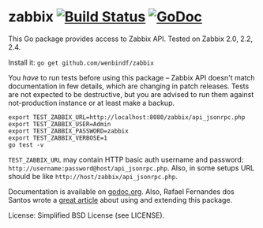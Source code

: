 zabbix [![Build Status](https://travis-ci.org/AlekSi/zabbix.svg?branch=master)](https://travis-ci.org/AlekSi/zabbix) [![GoDoc](https://godoc.org/github.com/AlekSi/zabbix?status.svg)](http://godoc.org/github.com/AlekSi/zabbix)
======

This Go package provides access to Zabbix API. Tested on Zabbix 2.0, 2.2, 2.4.

Install it: `go get github.com/wenbindf/zabbix`

You *have* to run tests before using this package – Zabbix API doesn't match documentation in few details, which are changing in patch releases. Tests are not expected to be destructive, but you are advised to run them against not-production instance or at least make a backup.

    export TEST_ZABBIX_URL=http://localhost:8080/zabbix/api_jsonrpc.php
    export TEST_ZABBIX_USER=Admin
    export TEST_ZABBIX_PASSWORD=zabbix
    export TEST_ZABBIX_VERBOSE=1
    go test -v

`TEST_ZABBIX_URL` may contain HTTP basic auth username and password: `http://username:password@host/api_jsonrpc.php`. Also, in some setups URL should be like `http://host/zabbix/api_jsonrpc.php`.

Documentation is available on [godoc.org](http://godoc.org/github.com/AlekSi/zabbix).
Also, Rafael Fernandes dos Santos wrote a [great article](http://www.sourcecode.net.br/2014/02/zabbix-api-with-golang.html) about using and extending this package.

License: Simplified BSD License (see LICENSE).
